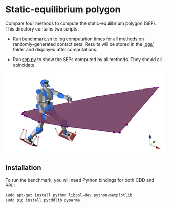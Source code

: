 # Static-equilibrium polygon

Compare four methods to compute the static-equilibrium polygon (SEP). This
directory contains two scripts:

- Run [benchmark.sh](benchmark.sh) to log computation times for all methods on
  randomly-generated contact sets. Results will be stored in the [logs/](logs/)
  folder and displayed after computations.

- Run [sep.py](sep.py) to show the SEPs computed by all methods. They should
  all coincidate.

<img src="illustration.png" width="600">

## Installation

To run the benchmark, you will need Python bindings for both CDD and PPL:

```
sudo apt-get install python libppl-dev python-matplotlib
sudo pip install pycddlib pyparma
```
